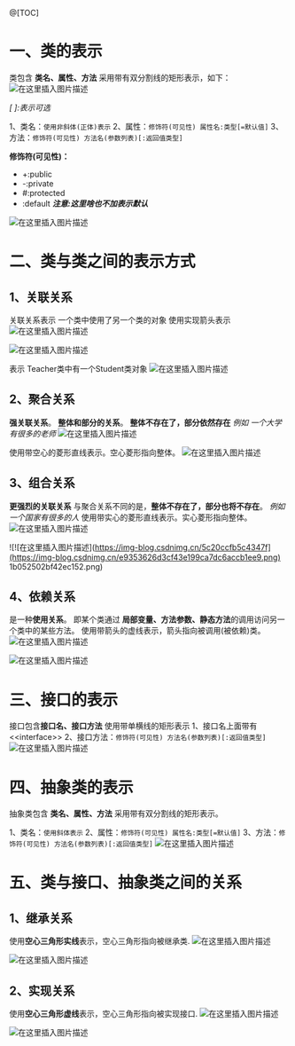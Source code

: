 @[TOC]
# 一、类的表示
类包含 **类名、属性、方法**
采用带有双分割线的矩形表示，如下：
![在这里插入图片描述](https://img-blog.csdnimg.cn/ed82188952af4842a478e6ea6ffd1639.png)


*\[ ]:表示可选*

1、类名：```使用非斜体(正体)表示```
2、属性：`修饰符(可见性) 属性名:类型[=默认值]`
3、方法：```修饰符(可见性) 方法名(参数列表)[:返回值类型]```

 **修饰符(可见性)：**
- +:public
- -:private
- #:protected
-  :default     	 ***注意:这里啥也不加表示默认***

![在这里插入图片描述](https://img-blog.csdnimg.cn/cc131dc2f3fd46179e64fa52532d21c6.png)
# 二、类与类之间的表示方式
## 1、关联关系
关联关系表示 一个类中使用了另一个类的对象
使用实现箭头表示
![在这里插入图片描述](https://img-blog.csdnimg.cn/b69029b305954e0dbe2b400dcf99d2bc.png)

![在这里插入图片描述](https://img-blog.csdnimg.cn/e16ac770e2db4e619dd739267b05b41c.png)


表示 Teacher类中有一个Student类对象
![在这里插入图片描述](https://img-blog.csdnimg.cn/e56245feff8d40f992e58e3e2062fd18.png)

## 2、聚合关系
**强关联关系**。
**整体和部分的关系**。
**整体不存在了，部分依然存在**
*例如 一个大学有很多的老师*
![在这里插入图片描述](https://img-blog.csdnimg.cn/38331246256744618b42470d93da6afa.png)



使用带空心的菱形直线表示。空心菱形指向整体。
![在这里插入图片描述](https://img-blog.csdnimg.cn/aa3c225766c64c3abdcac20103f00b7e.png?x-oss-process=image/watermark,type_d3F5LXplbmhlaQ,shadow_50,text_Q1NETiBATWFlX3N0cml2ZQ==,size_20,color_FFFFFF,t_70,g_se,x_16)

## 3、组合关系
**更强烈的关联关系**
与聚合关系不同的是，**整体不存在了，部分也将不存在**。
*例如 一个国家有很多的人*
使用带实心的菱形直线表示。实心菱形指向整体。
![在这里插入图片描述](https://img-blog.csdnimg.cn/80879c1d25d643f19d8051cfdff2c26f.png)


![!\[在这里插入图片描述\](https://img-blog.csdnimg.cn/5c20ccfb5c4347f](https://img-blog.csdnimg.cn/e9353626d3cf43e199ca7dc6accb1ee9.png)
1b052502bf42ec152.png)
## 4、依赖关系
是一种**使用关系**。
即某个类通过 **局部变量、方法参数、静态方法**的调用访问另一个类中的某些方法。
使用带箭头的虚线表示，箭头指向被调用(被依赖)类。
![在这里插入图片描述](https://img-blog.csdnimg.cn/fc40c81c733146d78fb39de737c2f63f.png)

![在这里插入图片描述](https://img-blog.csdnimg.cn/050b7da659284314855245a7e62bd548.png)
# 三、接口的表示
接口包含**接口名、接口方法**
使用带单横线的矩形表示
1、接口名上面带有<\<interface>>
2、接口方法：```修饰符(可见性) 方法名(参数列表)[:返回值类型]```
![在这里插入图片描述](https://img-blog.csdnimg.cn/e150355faca349f3bf6cbe17be51c96a.png)
# 四、抽象类的表示
抽象类包含 **类名、属性、方法**
采用带有双分割线的矩形表示。

1、类名：```使用斜体表示```
2、属性：`修饰符(可见性) 属性名:类型[=默认值]`
3、方法：```修饰符(可见性) 方法名(参数列表)[:返回值类型]```
![在这里插入图片描述](https://img-blog.csdnimg.cn/22e2ff49372f44bda71cf6d1c0df9fab.png)
# 五、类与接口、抽象类之间的关系
## 1、继承关系
使用**空心三角形实线**表示，空心三角形指向被继承类.
![在这里插入图片描述](https://img-blog.csdnimg.cn/5bc4d6ffb4a24470861c94c83609ccfb.png)

![在这里插入图片描述](https://img-blog.csdnimg.cn/d03979d8967b4a119affc95e474f2b6d.png?x-oss-process=image/watermark,type_d3F5LXplbmhlaQ,shadow_50,text_Q1NETiBATWFlX3N0cml2ZQ==,size_10,color_FFFFFF,t_70,g_se,x_16)

## 2、实现关系
使用**空心三角形虚线**表示，空心三角形指向被实现接口.
![在这里插入图片描述](https://img-blog.csdnimg.cn/dd334c77d23249c4b9c56ed4d7205d55.png)

![在这里插入图片描述](https://img-blog.csdnimg.cn/d88ff04d66044492896719a5f33f65f3.png?x-oss-process=image/watermark,type_d3F5LXplbmhlaQ,shadow_50,text_Q1NETiBATWFlX3N0cml2ZQ==,size_11,color_FFFFFF,t_70,g_se,x_16)
